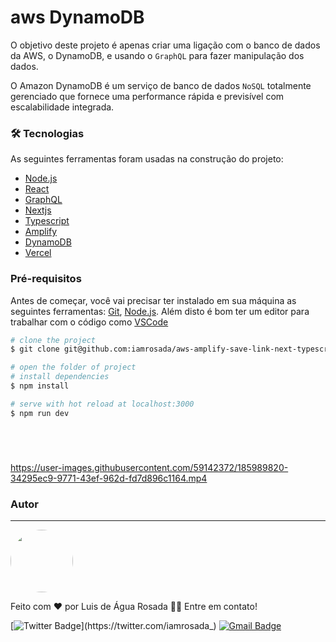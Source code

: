 # aws DynamoDB

O objetivo deste projeto é apenas criar uma ligação com o banco de dados da AWS, o DynamoDB, e usando o `GraphQL` para fazer manipulação dos dados.

O Amazon DynamoDB é um serviço de banco de dados `NoSQL` totalmente gerenciado que fornece uma performance rápida e previsível com escalabilidade integrada.

### 🛠 Tecnologias

As seguintes ferramentas foram usadas na construção do projeto:

- [Node.js](https://nodejs.org/en/)
- [React](https://pt-br.reactjs.org/)
- [GraphQL](https://graphql.org/)
- [Nextjs](https://nextjs.org/)
- [Typescript](https://www.typescriptlang.org/)
- [Amplify](https://www.sanity.io/)
- [DynamoDB](https://aws.amazon.com/dynamodb/)
- [Vercel](https://vercel.com/)

### Pré-requisitos

Antes de começar, você vai precisar ter instalado em sua máquina as seguintes ferramentas:
[Git](https://git-scm.com), [Node.js](https://nodejs.org/en/).
Além disto é bom ter um editor para trabalhar com o código como [VSCode](https://code.visualstudio.com/)

```bash
# clone the project
$ git clone git@github.com:iamrosada/aws-amplify-save-link-next-typescript.git

# open the folder of project
# install dependencies
$ npm install

# serve with hot reload at localhost:3000
$ npm run dev






```
https://user-images.githubusercontent.com/59142372/185989820-34295ec9-9771-43ef-962d-fd7d896c1164.mp4


### Autor

---

 <img style="border-radius: 50%;" src="https://avatars.githubusercontent.com/u/59142372?v=4" width="100px;" alt=""/>
 <br />

Feito com ❤️ por Luis de Água Rosada 👋🏽 Entre em contato!

[![Twitter Badge](https://img.shields.io/badge/-@iamrosada_-1ca0f1?style=flat-square&labelColor=1ca0f1&logo=twitter&logoColor=white&link=https://twitter.com/iamrosada_)](https://twitter.com/iamrosada_)
[![Gmail Badge](https://img.shields.io/badge/-luisrosada@mail.ru-c14438?style=flat-square&logo=Gmail&logoColor=white&link=mailto:luisrosada@mail.ru)](mailto:luisrosada@mail.ru)
